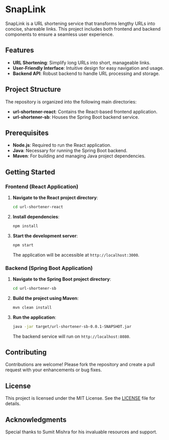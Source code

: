 # SnapLink

SnapLink is a URL shortening service that transforms lengthy URLs into concise, shareable links. This project includes both frontend and backend components to ensure a seamless user experience.

## Features

- **URL Shortening**: Simplify long URLs into short, manageable links.
- **User-Friendly Interface**: Intuitive design for easy navigation and usage.
- **Backend API**: Robust backend to handle URL processing and storage.

## Project Structure

The repository is organized into the following main directories:

- **url-shortener-react**: Contains the React-based frontend application.
- **url-shortener-sb**: Houses the Spring Boot backend service.

## Prerequisites

- **Node.js**: Required to run the React application.
- **Java**: Necessary for running the Spring Boot backend.
- **Maven**: For building and managing Java project dependencies.

## Getting Started

### Frontend (React Application)

1. **Navigate to the React project directory**:
   ```bash
   cd url-shortener-react
   ```
2. **Install dependencies**:
   ```bash
   npm install
   ```
3. **Start the development server**:
   ```bash
   npm start
   ```
   The application will be accessible at `http://localhost:3000`.

### Backend (Spring Boot Application)

1. **Navigate to the Spring Boot project directory**:
   ```bash
   cd url-shortener-sb
   ```
2. **Build the project using Maven**:
   ```bash
   mvn clean install
   ```
3. **Run the application**:
   ```bash
   java -jar target/url-shortener-sb-0.0.1-SNAPSHOT.jar
   ```
   The backend service will run on `http://localhost:8080`.

## Contributing

Contributions are welcome! Please fork the repository and create a pull request with your enhancements or bug fixes.

## License

This project is licensed under the MIT License. See the [LICENSE](LICENSE) file for details.

## Acknowledgments

Special thanks to Sumit Mishra for his invaluable resources and support.
